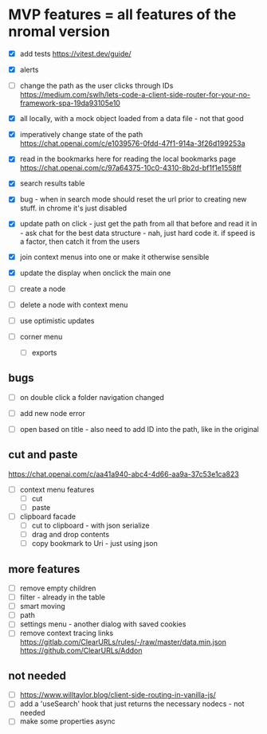 

# MVP features = all features of the nromal version

- [x] add tests https://vitest.dev/guide/

- [x] alerts
- [ ] change the path as the user clicks through IDs https://medium.com/swlh/lets-code-a-client-side-router-for-your-no-framework-spa-19da93105e10

- [x] all locally, with a mock object loaded from a data file - not that good
- [x] imperatively change state of the path https://chat.openai.com/c/e1039576-0fdd-47f1-914a-3f26d199253a
- [x] read in the bookmarks here for reading the local bookmarks page https://chat.openai.com/c/97a64375-10c0-4310-8b2d-bf1f1e1558ff
- [x] search results table
- [x] bug - when in search mode should reset the url prior to creating new stuff. in chrome it's just disabled
- [x] update path on click - just get the path from all that before and read it in - ask chat for the best data structure - nah, just hard code it. if speed is a factor, then catch it from the users
- [x] join context menus into one or make it otherwise sensible
- [x] update the display when onclick the main one
- [ ] create a node

- [ ] delete a node with context menu
- [ ] use optimistic updates
- [ ] corner menu 
  - [ ] exports

## bugs
- [ ] on double click a folder navigation changed
- [ ] add new node error

- [ ] open based on title - also need to add ID into the path, like in the original

## cut and paste
https://chat.openai.com/c/aa41a940-abc4-4d66-aa9a-37c53e1ca823
- [ ] context menu features
  - [ ] cut 
  - [ ] paste

- [ ] clipboard facade
  - [ ] cut to clipboard - with json serialize
  - [ ] drag and drop contents
  - [ ] copy bookmark to Uri - just using json

## more features

- [ ] remove empty children
- [ ] filter - already in the table
- [ ] smart moving 
- [ ] path
- [ ] settings menu - another dialog with saved cookies
- [ ] remove context tracing links
https://gitlab.com/ClearURLs/rules/-/raw/master/data.min.json
https://github.com/ClearURLs/Addon

## not needed
- [ ] https://www.willtaylor.blog/client-side-routing-in-vanilla-js/
- [ ] add a 'useSearch' hook that just returns the necessary nodecs - not needed
- [ ] make some properties async
